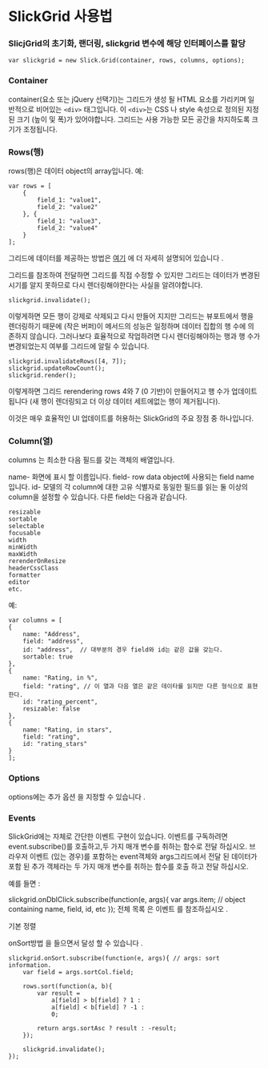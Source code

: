 # SlickGrid 사용법

### SlicjGrid의 초기화, 랜더링, slickgrid 변수에 해당 인터페이스를 할당

    var slickgrid = new Slick.Grid(container, rows, columns, options);

### Container

container(요소 또는 jQuery 선택기)는 그리드가 생성 될 HTML 요소를 가리키며 일반적으로 비어있는 `<div>` 태그입니다. 이 `<div>`는 CSS 나 style 속성으로 정의된 지정된 크기 (높이 및 폭)가 있어야합니다. 그리드는 사용 가능한 모든 공간을 차지하도록 크기가 조정됩니다.

### Rows(행)

rows(행)은 데이터 object의 array입니다. 예:

    var rows = [
        {
            field_1: "value1",
            field_2: "value2"
        }, {
            field_1: "value3",
            field_2: "value4"
        }
    ];

그리드에 데이터를 제공하는 방법은 [여기](https://github.com/mleibman/SlickGrid/wiki/Providing-data-to-the-grid) 에 더 자세히 설명되어 있습니다 .

그리드를 참조하여 전달하면 그리드를 직접 수정할 수 있지만 그리드는 데이터가 변경된시기를 알지 못하므로 다시 렌더링해야한다는 사실을 알려야합니다.

    slickgrid.invalidate();

이렇게하면 모든 행이 강제로 삭제되고 다시 만들어 지지만 그리드는 뷰포트에서 행을 렌더링하기 때문에 (작은 버퍼)이 메서드의 성능은 일정하며 데이터 집합의 행 수에 의존하지 않습니다. 그러나보다 효율적으로 작업하려면 다시 렌더링해야하는 행과 행 수가 변경되었는지 여부를 그리드에 알릴 수 있습니다.

    slickgrid.invalidateRows([4, 7]);
    slickgrid.updateRowCount();
    slickgrid.render();

이렇게하면 그리드 rerendering rows 4와 7 (0 기반)이 만들어지고 행 수가 업데이트됩니다 (새 행이 렌더링되고 더 이상 데이터 세트에없는 행이 제거됩니다).

이것은 매우 효율적인 UI 업데이트를 허용하는 SlickGrid의 주요 장점 중 하나입니다.

### Column(열)

columns 는 최소한 다음 필드를 갖는 객체의 배열입니다.

name- 화면에 표시 할 이름입니다.
field- row data object에 사용되는 field name입니다.
id- 모델의 각 column에 대한 고유 식별자로 동일한 필드를 읽는 둘 이상의 column을 설정할 수 있습니다.
다른 field는 다음과 같습니다.

    resizable
    sortable
    selectable
    focusable
    width
    minWidth
    maxWidth
    rerenderOnResize
    headerCssClass
    formatter
    editor
    etc.

예:

    var columns = [
    {
        name: "Address",
        field: "address",
        id: "address",  // 대부분의 경우 field와 id는 같은 값을 갖는다.
        sortable: true
    },
    {
        name: "Rating, in %",
        field: "rating", // 이 열과 다음 열은 같은 데이타를 읽지만 다른 형식으로 표현한다.
        id: "rating_percent",
        resizable: false
    },
    {
        name: "Rating, in stars",
        field: "rating",
        id: "rating_stars"
    }
    ];

### Options

options에는 추가 옵션 을 지정할 수 있습니다 .

### Events

SlickGrid에는 자체로 간단한 이벤트 구현이 있습니다. 이벤트를 구독하려면 event.subscribe()를 호출하고,두 가지 매개 변수를 취하는 함수로 전달 하십시오.
브라우저 이벤트 (있는 경우)를 포함하는 event객체와 args그리드에서 전달 된 데이터가 포함 된 추가 객체라는 두 가지 매개 변수를 취하는 함수를 호출 하고 전달 하십시오.

예를 들면 :

slickgrid.onDblClick.subscribe(function(e, args){
var args.item; // object containing name, field, id, etc
});
전체 목록 은 이벤트 를 참조하십시오 .

기본 정렬

onSort방법 을 들으면서 달성 할 수 있습니다 .

    slickgrid.onSort.subscribe(function(e, args){ // args: sort information.
    	var field = args.sortCol.field;

    	rows.sort(function(a, b){
    		var result =
    			a[field] > b[field] ? 1 :
    			a[field] < b[field] ? -1 :
    			0;

    		return args.sortAsc ? result : -result;
    	});

    	slickgrid.invalidate();
    });
